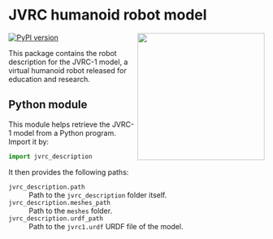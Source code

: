 # JVRC humanoid robot model

<img src="https://scaron.info/images/jvrc1-model.png" width="250" align="right" />

[![PyPI version](https://img.shields.io/pypi/v/jvrc_description)](https://pypi.org/project/jvrc_description/)

This package contains the robot description for the JVRC-1 model, a virtual humanoid robot released for education and research.

## Python module

This module helps retrieve the JVRC-1 model from a Python program. Import it by:

```python
import jvrc_description
```

It then provides the following paths:

<dl>
    <dt>
        <code>jvrc_description.path</code>
    </dt>
    <dd>
        Path to the <code>jvrc_description</code> folder itself.
    </dd>
    <dt>
        <code>jvrc_description.meshes_path</code>
    </dt>
    <dd>
        Path to the <code>meshes</code> folder.
    </dd>
    <dt>
        <code>jvrc_description.urdf_path</code>
    </dt>
    <dd>
        Path to the <code>jvrc1.urdf</code> URDF file of the model.
    </dd>
</dl>
